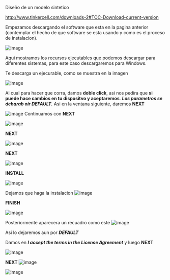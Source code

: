 Diseño de un modelo sintetico

http://www.tinkercell.com/downloads-2#TOC-Download-current-version

Empezamos descargando el software que esta en la pagina anterior (contemplar el hecho de que software se esta usando y como es el proceso de instalacion).

![image](https://user-images.githubusercontent.com/88853577/220181123-45110675-b5cf-4028-93f6-a714534c5ea5.png)

Aqui mostramos los recursos ejecutables que podemos descargar para diferentes sistemas, para este caso descargaremos para Windows.

Te descarga un ejecurable, como se muestra en la imagen

![image](https://user-images.githubusercontent.com/88853577/220181406-03ddf5ca-4e9f-40a8-ba55-8a70661f7d71.png)

Al cual para hacer que corra, damos **doble click**, asi nos pedira que **si puede hace cambios en tu dispositvo y aceptaremos**. ***Los parametros se deharab oir DEFAULT.*** Asi en la ventana siguiente, daremos **NEXT**

![image](https://user-images.githubusercontent.com/88853577/220181689-53a23ef8-46bf-40f5-9865-a5b11264fa51.png)
Continuamos con **NEXT**

![image](https://user-images.githubusercontent.com/88853577/220181880-e724eaa9-ede4-4631-aee1-28e72f8e56a9.png)

**NEXT**

![image](https://user-images.githubusercontent.com/88853577/220181915-c9f937f1-bfb7-4883-9fa3-7eb262f3c6b8.png)

**NEXT**

![image](https://user-images.githubusercontent.com/88853577/220181986-6c9c968b-77ee-4097-b8eb-7c39f38afb2d.png)

**INSTALL**

![image](https://user-images.githubusercontent.com/88853577/220182040-e8bc00ca-2813-4232-9e4e-65e67f3cc9c4.png)

Dejamos que haga la instalacion
![image](https://user-images.githubusercontent.com/88853577/220182181-935c1e7a-7d7a-4f09-a797-fb90dbf24316.png)

**FINISH**

![image](https://user-images.githubusercontent.com/88853577/220182363-c0f89000-1e52-43af-99db-4e525eec9cb3.png)

Posteriormente aparecera un recuadro como este 
![image](https://user-images.githubusercontent.com/88853577/220182478-2de62953-a635-4e18-b052-7e0357792ed3.png)

Asi lo dejaremos aun por ***DEFAULT***

Damos en ***I accept the terms in the License Agreement*** y luego **NEXT**

![image](https://user-images.githubusercontent.com/88853577/220182848-dad54b87-83ad-47ab-a39c-8a30fc461d17.png)

**NEXT**
![image](https://user-images.githubusercontent.com/88853577/220183013-04beb03d-20ea-4b0f-beac-a78e39a40bfe.png)

![image](https://user-images.githubusercontent.com/88853577/220183047-e660bbfe-f109-47e8-a936-e541e0eb04c4.png)



 
